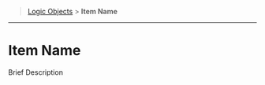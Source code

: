 > [Logic Objects](https://github.com/xviable/escape-sim-room-editor-docs/wiki/Logic-Objects) > **Item Name**

---

# Item Name
Brief Description

